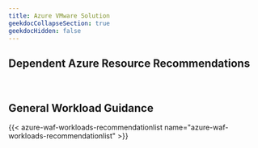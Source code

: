 ```yaml
---
title: Azure VMware Solution
geekdocCollapseSection: true
geekdocHidden: false
---
```


## Dependent Azure Resource Recommendations

<br>

## General Workload Guidance

{{< azure-waf-workloads-recommendationlist name="azure-waf-workloads-recommendationlist" >}}
